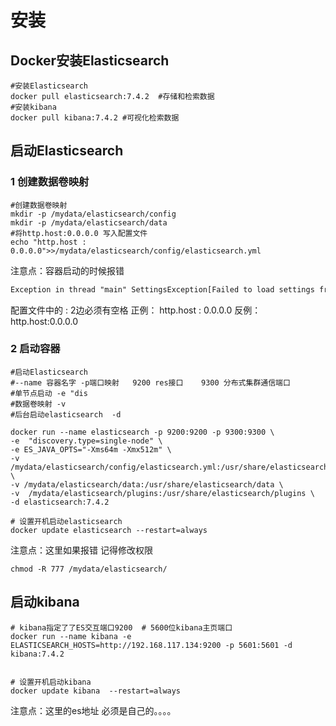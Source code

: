 # 安装

## Docker安装Elasticsearch
```shell
#安装Elasticsearch 
docker pull elasticsearch:7.4.2  #存储和检索数据
#安装kibana
docker pull kibana:7.4.2 #可视化检索数据
```
## 启动Elasticsearch
### 1 创建数据卷映射
```shell
#创建数据卷映射
mkdir -p /mydata/elasticsearch/config
mkdir -p /mydata/elasticsearch/data
#将http.host:0.0.0.0 写入配置文件
echo "http.host : 0.0.0.0">>/mydata/elasticsearch/config/elasticsearch.yml
```
注意点：容器启动的时候报错
```xml
Exception in thread "main" SettingsException[Failed to load settings from [elasticsearch.yml]]; nested: ParsingException[Failed to parse object: expecting token of type [START_OBJECT] but found [VALUE_STRING]];
```
配置文件中的 :           2边必须有空格
正例： http.host : 0.0.0.0
反例：http.host:0.0.0.0
### 2 启动容器
```shell
#启动Elasticsearch
#--name 容器名字 -p端口映射   9200 res接口    9300 分布式集群通信端口
#单节点启动 -e "dis
#数据卷映射 -v
#后台启动elasticsearch  -d

docker run --name elasticsearch -p 9200:9200 -p 9300:9300 \
-e  "discovery.type=single-node" \
-e ES_JAVA_OPTS="-Xms64m -Xmx512m" \
-v /mydata/elasticsearch/config/elasticsearch.yml:/usr/share/elasticsearch/config/elasticsearch.yml \
-v /mydata/elasticsearch/data:/usr/share/elasticsearch/data \
-v  /mydata/elasticsearch/plugins:/usr/share/elasticsearch/plugins \
-d elasticsearch:7.4.2 

# 设置开机启动elasticsearch
docker update elasticsearch --restart=always
```
注意点：这里如果报错 记得修改权限
```shell
chmod -R 777 /mydata/elasticsearch/
```
## 启动kibana
```shell
# kibana指定了了ES交互端口9200  # 5600位kibana主页端口
docker run --name kibana -e ELASTICSEARCH_HOSTS=http://192.168.117.134:9200 -p 5601:5601 -d kibana:7.4.2


# 设置开机启动kibana
docker update kibana  --restart=always
```
注意点：这里的es地址  必须是自己的。。。。

